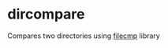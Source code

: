 # dircompare
Compares two directories using [filecmp](https://docs.python.org/2/library/filecmp.html) library
